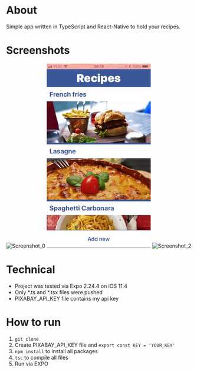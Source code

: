 # About
Simple app written in TypeScript and React-Native to hold your recipes.

# Screenshots
![Screenshot_0](https://raw.githubusercontent.com/Kosiarznerek/react-native-typescript-recipes/master/screenshots/0.gif)
![Screenshot_1](https://raw.githubusercontent.com/Kosiarznerek/react-native-typescript-recipes/master/screenshots/1.gif)
![Screenshot_2](https://raw.githubusercontent.com/Kosiarznerek/react-native-typescript-recipes/master/screenshots/2.gif)

# Technical
* Project was tested via Expo 2.24.4 on iOS 11.4
* Only *.ts and *.tsx files were pushed
* PIXABAY_API_KEY file contains my api key

# How to run
1. `git clone`
2. Create PIXABAY_API_KEY file and `export const KEY = 'YOUR_KEY'`
3. `npm install` to install all packages
4. `tsc` to compile all files
5. Run via EXPO